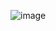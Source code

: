 ![image](https://github.com/olatunde222/Basic-Calculator-App/assets/115417709/3edde65f-96ca-47d9-a65c-590345102363)
